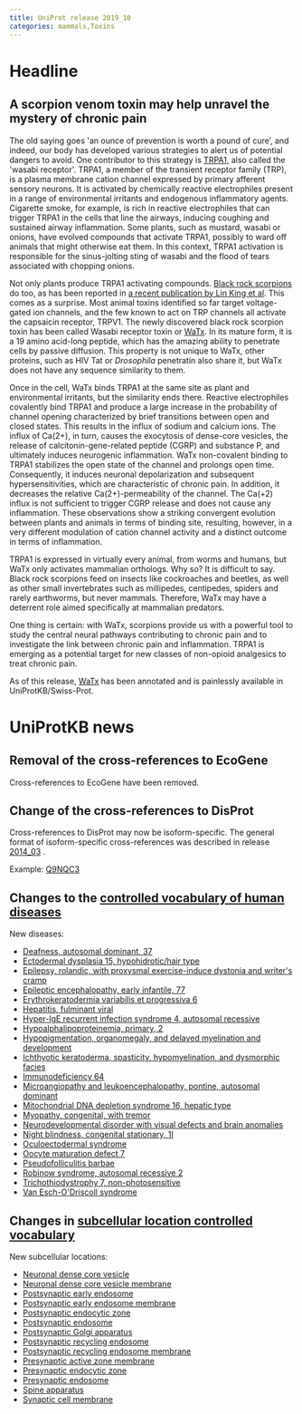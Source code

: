 ```yaml
---
title: UniProt release 2019_10
categories: mammals,Toxins
---
```


# Headline

## A scorpion venom toxin may help unravel the mystery of chronic pain

The old saying goes 'an ounce of prevention is worth a pound of cure’, and indeed, our body has developed various strategies to alert us of potential dangers to avoid. One contributor to this strategy is [TRPA1](http://www.uniprot.org/uniprot/?query=name%3A%22Transient+receptor+potential+cation+channel+subfamily+A+member+1%22+reviewed%3Ayes), also called the 'wasabi receptor'. TRPA1, a member of the transient receptor family (TRP), is a plasma membrane cation channel expressed by primary afferent sensory neurons. It is activated by chemically reactive electrophiles present in a range of environmental irritants and endogenous inflammatory agents. Cigarette smoke, for example, is rich in reactive electrophiles that can trigger TRPA1 in the cells that line the airways, inducing coughing and sustained airway inflammation. Some plants, such as mustard, wasabi or onions, have evolved compounds that activate TRPA1, possibly to ward off animals that might otherwise eat them. In this context, TRPA1 activation is responsible for the sinus-jolting sting of wasabi and the flood of tears associated with chopping onions.

Not only plants produce TRPA1 activating compounds. [Black rock scorpions](http://www.uniprot.org/taxonomy/1330407) do too, as has been reported in [a recent publication by Lin King et al](https://www.ncbi.nlm.nih.gov/pubmed/31447178). This comes as a surprise. Most animal toxins identified so far target voltage-gated ion channels, and the few known to act on TRP channels all activate the capsaicin receptor, TRPV1. The newly discovered black rock scorpion toxin has been called Wasabi receptor toxin or [WaTx](http://www.uniprot.org/uniprot/C0HLG4). In its mature form, it is a 19 amino acid-long peptide, which has the amazing ability to penetrate cells by passive diffusion. This property is not unique to WaTx, other proteins, such as HIV Tat or *Drosophila* penetratin also share it, but WaTx does not have any sequence similarity to them.

Once in the cell, WaTx binds TRPA1 at the same site as plant and environmental irritants, but the similarity ends there. Reactive electrophiles covalently bind TRPA1 and produce a large increase in the probability of channel opening characterized by brief transitions between open and closed states. This results in the influx of sodium and calcium ions. The influx of Ca(2+), in turn, causes the exocytosis of dense-core vesicles, the release of calcitonin-gene-related peptide (CGRP) and substance P, and ultimately induces neurogenic inflammation. WaTx non-covalent binding to TRPA1 stabilizes the open state of the channel and prolongs open time. Consequently, it induces neuronal depolarization and subsequent hypersensitivities, which are characteristic of chronic pain. In addition, it decreases the relative Ca(2+)-permeability of the channel. The Ca(+2) influx is not sufficient to trigger CGRP release and does not cause any inflammation. These observations show a striking convergent evolution between plants and animals in terms of binding site, resulting, however, in a very different modulation of cation channel activity and a distinct outcome in terms of inflammation.

TRPA1 is expressed in virtually every animal, from worms and humans, but WaTx only activates mammalian orthologs. Why so? It is difficult to say. Black rock scorpions feed on insects like cockroaches and beetles, as well as other small invertebrates such as millipedes, centipedes, spiders and rarely earthworms, but never mammals. Therefore, WaTx may have a deterrent role aimed specifically at mammalian predators.

One thing is certain: with WaTx, scorpions provide us with a powerful tool to study the central neural pathways contributing to chronic pain and to investigate the link between chronic pain and inflammation. TRPA1 is emerging as a potential target for new classes of non-opioid analgesics to treat chronic pain.

As of this release, [WaTx](http://www.uniprot.org/uniprot/C0HLG4) has been annotated and is painlessly available in UniProtKB/Swiss-Prot.

# UniProtKB news

## Removal of the cross-references to EcoGene

Cross-references to EcoGene have been removed.

## Change of the cross-references to DisProt

Cross-references to DisProt may now be isoform-specific. The general format of isoform-specific cross-references was described in release [2014\_03](http://www.uniprot.org/news/2014/03/19/release) .

Example: [Q9NQC3](http://www.uniprot.org/uniprot/Q9NQC3)

## Changes to the [controlled vocabulary of human diseases](https://ftp.uniprot.org/pub/databases/uniprot/current_release/knowledgebase/complete/docs/humdisease)

New diseases:

-   [Deafness, autosomal dominant, 37](http://www.uniprot.org/diseases/DI-05635)
-   [Ectodermal dysplasia 15, hypohidrotic/hair type](http://www.uniprot.org/diseases/DI-05636)
-   [Epilepsy, rolandic, with proxysmal exercise-induce dystonia and writer's cramp](http://www.uniprot.org/diseases/DI-05646)
-   [Epileptic encephalopathy, early infantile, 77](http://www.uniprot.org/diseases/DI-05640)
-   [Erythrokeratodermia variabilis et progressiva 6](http://www.uniprot.org/diseases/DI-05634)
-   [Hepatitis, fulminant viral](http://www.uniprot.org/diseases/DI-05641)
-   [Hyper-IgE recurrent infection syndrome 4, autosomal recessive](http://www.uniprot.org/diseases/DI-05628)
-   [Hypoalphalipoproteinemia, primary, 2](http://www.uniprot.org/diseases/DI-05627)
-   [Hypopigmentation, organomegaly, and delayed myelination and development](http://www.uniprot.org/diseases/DI-05637)
-   [Ichthyotic keratoderma, spasticity, hypomyelination, and dysmorphic facies](http://www.uniprot.org/diseases/DI-05630)
-   [Immunodeficiency 64](http://www.uniprot.org/diseases/DI-05632)
-   [Microangiopathy and leukoencephalopathy, pontine, autosomal dominant](http://www.uniprot.org/diseases/DI-05644)
-   [Mitochondrial DNA depletion syndrome 16, hepatic type](http://www.uniprot.org/diseases/DI-05631)
-   [Myopathy, congenital, with tremor](http://www.uniprot.org/diseases/DI-05629)
-   [Neurodevelopmental disorder with visual defects and brain anomalies](http://www.uniprot.org/diseases/DI-05639)
-   [Night blindness, congenital stationary, 1I](http://www.uniprot.org/diseases/DI-05643)
-   [Oculoectodermal syndrome](http://www.uniprot.org/diseases/DI-05645)
-   [Oocyte maturation defect 7](http://www.uniprot.org/diseases/DI-05642)
-   [Pseudofolliculitis barbae](http://www.uniprot.org/diseases/DI-05647)
-   [Robinow syndrome, autosomal recessive 2](http://www.uniprot.org/diseases/DI-05633)
-   [Trichothiodystrophy 7, non-photosensitive](http://www.uniprot.org/diseases/DI-05638)
-   [Van Esch-O'Driscoll syndrome](http://www.uniprot.org/diseases/DI-05626)

## Changes in [subcellular location controlled vocabulary](https://ftp.uniprot.org/pub/databases/uniprot/current_release/knowledgebase/complete/docs/subcell)

New subcellular locations:

-   [Neuronal dense core vesicle](http://www.uniprot.org/locations/SL-0526)
-   [Neuronal dense core vesicle membrane](http://www.uniprot.org/locations/SL-0532)
-   [Postsynaptic early endosome](http://www.uniprot.org/locations/SL-0523)
-   [Postsynaptic early endosome membrane](http://www.uniprot.org/locations/SL-0534)
-   [Postsynaptic endocytic zone](http://www.uniprot.org/locations/SL-0528)
-   [Postsynaptic endosome](http://www.uniprot.org/locations/SL-0522)
-   [Postsynaptic Golgi apparatus](http://www.uniprot.org/locations/SL-0521)
-   [Postsynaptic recycling endosome](http://www.uniprot.org/locations/SL-0524)
-   [Postsynaptic recycling endosome membrane](http://www.uniprot.org/locations/SL-0533)
-   [Presynaptic active zone membrane](http://www.uniprot.org/locations/SL-0527)
-   [Presynaptic endocytic zone](http://www.uniprot.org/locations/SL-0529)
-   [Presynaptic endosome](http://www.uniprot.org/locations/SL-0525)
-   [Spine apparatus](http://www.uniprot.org/locations/SL-0530)
-   [Synaptic cell membrane](http://www.uniprot.org/locations/SL-0531)
